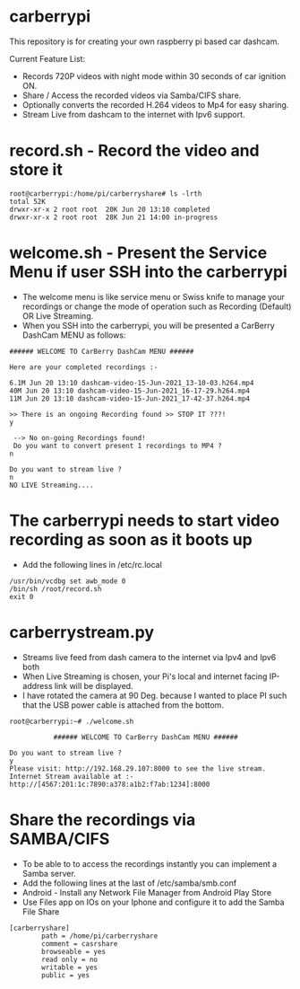 # carberrypi
This repository is for creating your own raspberry pi based car dashcam.

Current Feature List:
- Records 720P videos with night mode within 30 seconds of car ignition ON.
- Share / Access the recorded videos via Samba/CIFS share.
- Optionally converts the recorded H.264 videos to Mp4 for easy sharing.
- Stream Live from dashcam to the internet with Ipv6 support.

# record.sh - Record the video and store it

```
root@carberrypi:/home/pi/carberryshare# ls -lrth
total 52K
drwxr-xr-x 2 root root  20K Jun 20 13:10 completed
drwxr-xr-x 2 root root  28K Jun 21 14:00 in-progress
```


# welcome.sh - Present the Service Menu if user SSH into the carberrypi

- The welcome menu is like service menu or Swiss knife to manage your recordings or change the mode of operation such as Recording (Default) OR Live Streaming.
- When you SSH into the carberrypi, you will be presented a CarBerry DashCam MENU as follows:


```
###### WELCOME TO CarBerry DashCam MENU ######

Here are your completed recordings :-

6.1M Jun 20 13:10 dashcam-video-15-Jun-2021_13-10-03.h264.mp4
40M Jun 20 13:10 dashcam-video-15-Jun-2021_16-17-29.h264.mp4
11M Jun 20 13:10 dashcam-video-15-Jun-2021_17-42-37.h264.mp4

>> There is an ongoing Recording found >> STOP IT ???!
y

 --> No on-going Recordings found!
 Do you want to convert present 1 recordings to MP4 ?
n

Do you want to stream live ?
n
NO LIVE Streaming....
```

# The carberrypi needs to start video recording as soon as it boots up

- Add the following lines in /etc/rc.local
```
/usr/bin/vcdbg set awb_mode 0
/bin/sh /root/record.sh
exit 0
```
# carberrystream.py

- Streams live feed from dash camera to the internet via Ipv4 and Ipv6 both
- When Live Streaming is chosen, your Pi's local and internet facing IP-address link will be displayed.
- I have rotated the camera at 90 Deg. because I wanted to place PI such that the USB power cable is attached from the bottom.

```
root@carberrypi:~# ./welcome.sh

           ###### WELCOME TO CarBerry DashCam MENU ######

Do you want to stream live ?
y
Please visit: http://192.168.29.107:8000 to see the live stream.
Internet Stream available at :- http://[4567:201:1c:7890:a378:a1b2:f7ab:1234]:8000

```

# Share the recordings via SAMBA/CIFS

- To be able to to access the recordings instantly you can implement a Samba server.
- Add the following lines at the last of /etc/samba/smb.conf
- Android - Install any Network File Manager from Android Play Store
- Use Files app on IOs on your Iphone and configure it to add the Samba File Share
```
[carberryshare]
        path = /home/pi/carberryshare
        comment = casrshare
        browseable = yes
        read only = no
        writable = yes
        public = yes
```
 
